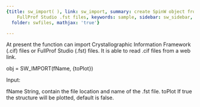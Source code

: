 ```yaml
---
{title: sw_import( ), link: sw_import, summary: create SpinW object from .cif and
    FullProf Studio .fst files, keywords: sample, sidebar: sw_sidebar, permalink: sw_import.html,
  folder: swfiles, mathjax: 'true'}

---
```

 
At present the function can import Crystallographic Information Framework
(.cif) files or FullProf Studio (.fst) files. It is able to read .cif
files from a web link.
 
obj = SW_IMPORT(fName, {toPlot})
 
Input:
 
fName     String, contain the file location and name of the .fst file.
toPlot    If true the structure will be plotted, default is false.
 

